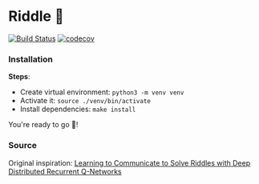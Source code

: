 # Riddle 🎩

[![Build Status](https://travis-ci.com/antoinewg/riddle.svg?branch=master)](https://travis-ci.com/antoinewg/riddle)
[![codecov](https://codecov.io/gh/antoinewg/riddle/branch/master/graph/badge.svg)](https://codecov.io/gh/antoinewg/riddle)

### Installation

**Steps**:

- Create virtual environment: `python3 -m venv venv`
- Activate it: `source ./venv/bin/activate`
- Install dependencies: `make install`

You're ready to go 🚀!

### Source

Original inspiration: [Learning to Communicate to Solve Riddles with Deep Distributed Recurrent Q-Networks](https://arxiv.org/pdf/1602.02672.pdf)
